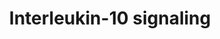 ---
authors:
- ReactomeTeam
description: Interleukin-10 (IL10) was originally described as a factor named cytokine
  synthesis inhibitory factor that  inhibited T-helper (Th) 1 activation and Th1 cytokine
  production (Fiorentino et al. 1989). It was found to be expressed by a variety of
  cell types including macrophages, dendritic cell subsets, B cells, several T-cell
  subpopulations including Th2 and T-regulatory cells (Tregs) and Natural Killer (NK)
  cells (Moore et al. 2001). It is now recognized that the biological effects of IL10
  are directed at antigen-presenting cells (APCs) such as macrophages and dendritic
  cells (DCs), its effects on T-cell development and differentiation are largely indirect
  via inhibition of macrophage/dendritic cell activation and maturation (Pestka et
  al. 2004, Mocellin et al. 2004). T cells are thought to be the main source of IL10
  (Hedrich & Bream 2010). IL10 inhibits a broad spectrum of activated macrophage/monocyte
  functions including monokine synthesis, NO production, and expression of class II
  MHC and costimulatory molecules such as IL12 and CD80/CD86 (de Waal Malefyt et al.
  1991, Gazzinelli et al. 1992). Studies with recombinant cytokine and neutralizing
  antibodies revealed pleiotropic activities of IL10 on B, T, and mast cells (de Waal
  Malefyt et al. 1993, Rousset et al. 1992, Thompson-Snipes et al. 1991) and provided
  evidence for the in vivo significance of IL10 activities (Ishida et al. 1992, 1993).
  IL10 antagonizes the expression of MHC class II and the co-stimulatory molecules
  CD80/CD86 as well as the pro-inflammatory cytokines IL1Beta, IL6, IL8, TNFalpha
  and especially IL12 (Fiorentino et al. 1991, D'Andrea et al. 1993). The biological
  role of IL10 is not limited to inactivation of APCs, it also enhances B cell, granulocyte,
  mast cell, and keratinocyte growth/differentiation, as well as NK-cell and CD8+
  cytotoxic T-cell activation (Moore et al. 2001, Hedrich & Bream 2010). IL10 also
  enhances NK-cell proliferation and/or production of IFN-gamma (Cai et al. 1999).  <br><br>IL10-deficient
  mice exhibited inflammatory bowel disease (IBD) and other exaggerated inflammatory
  responses (Kuhn et al. 1993, Berg et al. 1995) indicating a critical role for IL10
  in limiting inflammatory responses. Dysregulation of IL10 is linked with susceptibility
  to numerous infectious and autoimmune diseases in humans and mouse models (Hedrich
  & Bream 2010). <br><br>IL10 signaling is initiated by binding of homodimeric IL10
  to the extracellular domains of two adjoining IL10RA molecules. This tetramer then
  binds two IL10RB chains. IL10RB cannot bind to IL10 unless bound to IL10RA (Ding
  et al. 2001, Yoon et al. 2006); binding of IL10 to IL10RA without the co-presence
  of IL10RB fails to initiate signal transduction (Kotenko et al. 1997).<br><br>IL10
  binding activates the receptor-associated Janus tyrosine kinases, JAK1 and TYK2,
  which are constitutively bound to IL10R1 and IL10R2 respectively. In the classic
  model of receptor activation assembly of the receptor complex is believed to enable
  JAK1/TYK2 to phosphorylate and activate each other. Alternatively the binding of
  IL10 may cause conformational changes that allow the pseudokinase inhibitory domain
  of one JAK kinase to move away from the kinase domain of the other JAK within the
  receptor dimer-JAK complex, allowing the two kinase domains to interact and trans-activate
  (Waters & Brooks 2015).<br><br>The activated JAK kinases phosphorylate the intracellular
  domains of the IL10R1 chains on specific tyrosine residues. These phosphorylated
  tyrosine residues and their flanking peptide sequences serve as temporary docking
  sites for the latent, cytosolic, transcription factor, STAT3. STAT3 transiently
  docks on the IL10R1 chain via its SH2 domain, and is in turn tyrosine phosphorylated
  by the receptor-associated JAKs. Once activated, it dissociates from the receptor,
  dimerizes with other STAT3 molecules, and translocates to the nucleus where it binds
  with high affinity to STAT-binding elements (SBEs) in the promoters of IL-10-inducible
  genes (Donnelly et al. 1999).  View original pathway at [http://www.reactome.org/PathwayBrowser/#DIAGRAM=6783783
  Reactome].
last-edited: 2021-01-25
organisms:
- Homo sapiens
redirect_from:
- /index.php/Pathway:WP4063
- /instance/WP4063
schema-jsonld:
- '@context': https://schema.org/
  '@id': https://wikipathways.github.io/pathways/WP4063.html
  '@type': Dataset
  creator:
    '@type': Organization
    name: WikiPathways
  description: Interleukin-10 (IL10) was originally described as a factor named cytokine
    synthesis inhibitory factor that  inhibited T-helper (Th) 1 activation and Th1
    cytokine production (Fiorentino et al. 1989). It was found to be expressed by
    a variety of cell types including macrophages, dendritic cell subsets, B cells,
    several T-cell subpopulations including Th2 and T-regulatory cells (Tregs) and
    Natural Killer (NK) cells (Moore et al. 2001). It is now recognized that the biological
    effects of IL10 are directed at antigen-presenting cells (APCs) such as macrophages
    and dendritic cells (DCs), its effects on T-cell development and differentiation
    are largely indirect via inhibition of macrophage/dendritic cell activation and
    maturation (Pestka et al. 2004, Mocellin et al. 2004). T cells are thought to
    be the main source of IL10 (Hedrich & Bream 2010). IL10 inhibits a broad spectrum
    of activated macrophage/monocyte functions including monokine synthesis, NO production,
    and expression of class II MHC and costimulatory molecules such as IL12 and CD80/CD86
    (de Waal Malefyt et al. 1991, Gazzinelli et al. 1992). Studies with recombinant
    cytokine and neutralizing antibodies revealed pleiotropic activities of IL10 on
    B, T, and mast cells (de Waal Malefyt et al. 1993, Rousset et al. 1992, Thompson-Snipes
    et al. 1991) and provided evidence for the in vivo significance of IL10 activities
    (Ishida et al. 1992, 1993). IL10 antagonizes the expression of MHC class II and
    the co-stimulatory molecules CD80/CD86 as well as the pro-inflammatory cytokines
    IL1Beta, IL6, IL8, TNFalpha and especially IL12 (Fiorentino et al. 1991, D'Andrea
    et al. 1993). The biological role of IL10 is not limited to inactivation of APCs,
    it also enhances B cell, granulocyte, mast cell, and keratinocyte growth/differentiation,
    as well as NK-cell and CD8+ cytotoxic T-cell activation (Moore et al. 2001, Hedrich
    & Bream 2010). IL10 also enhances NK-cell proliferation and/or production of IFN-gamma
    (Cai et al. 1999).  <br><br>IL10-deficient mice exhibited inflammatory bowel disease
    (IBD) and other exaggerated inflammatory responses (Kuhn et al. 1993, Berg et
    al. 1995) indicating a critical role for IL10 in limiting inflammatory responses.
    Dysregulation of IL10 is linked with susceptibility to numerous infectious and
    autoimmune diseases in humans and mouse models (Hedrich & Bream 2010). <br><br>IL10
    signaling is initiated by binding of homodimeric IL10 to the extracellular domains
    of two adjoining IL10RA molecules. This tetramer then binds two IL10RB chains.
    IL10RB cannot bind to IL10 unless bound to IL10RA (Ding et al. 2001, Yoon et al.
    2006); binding of IL10 to IL10RA without the co-presence of IL10RB fails to initiate
    signal transduction (Kotenko et al. 1997).<br><br>IL10 binding activates the receptor-associated
    Janus tyrosine kinases, JAK1 and TYK2, which are constitutively bound to IL10R1
    and IL10R2 respectively. In the classic model of receptor activation assembly
    of the receptor complex is believed to enable JAK1/TYK2 to phosphorylate and activate
    each other. Alternatively the binding of IL10 may cause conformational changes
    that allow the pseudokinase inhibitory domain of one JAK kinase to move away from
    the kinase domain of the other JAK within the receptor dimer-JAK complex, allowing
    the two kinase domains to interact and trans-activate (Waters & Brooks 2015).<br><br>The
    activated JAK kinases phosphorylate the intracellular domains of the IL10R1 chains
    on specific tyrosine residues. These phosphorylated tyrosine residues and their
    flanking peptide sequences serve as temporary docking sites for the latent, cytosolic,
    transcription factor, STAT3. STAT3 transiently docks on the IL10R1 chain via its
    SH2 domain, and is in turn tyrosine phosphorylated by the receptor-associated
    JAKs. Once activated, it dissociates from the receptor, dimerizes with other STAT3
    molecules, and translocates to the nucleus where it binds with high affinity to
    STAT-binding elements (SBEs) in the promoters of IL-10-inducible genes (Donnelly
    et al. 1999).  View original pathway at [http://www.reactome.org/PathwayBrowser/#DIAGRAM=6783783
    Reactome].
  keywords:
  - 'CXCL10 gene '
  - 'ICAM1 '
  - genes
  - 'TYK2 '
  - 'CSF1 gene '
  - 'IL1RN '
  - 'IL1A gene '
  - 'p-Y-JAK1 '
  - genes for
  - 'CD86 '
  - p-Y705-STAT3
  - proteins
  - 'IL6 gene '
  - 'CCL19 gene '
  - dimer:2xp-Y-IL10RA:p-Y-JAK1:2xIL10RB:p-Y-TYK2:p-Y705-STAT3
  - 'CCL3L1 gene '
  - 'CCL20 gene '
  - 'TNFRSF1A gene '
  - 'CCL3(27-92) '
  - 'CCR2 '
  - 'IL18 '
  - 'IL10RB '
  - 'CXCL2(35-107) '
  - 'TNF gene '
  - 'PTAFR '
  - 'CCL4 gene '
  - 'CCL20(27-96) '
  - 'FPR1 '
  - 'CSF1 '
  - 'CCR2 gene '
  - 'FCER2(1-321) '
  - membrane-associated
  - 'CCL4(24-92) '
  - TNFRSF1A(41-201),TIMP1
  - 'IL1B gene '
  - 'CSF3 '
  - 'CSF2 gene '
  - IL10RA:JAK1
  - PTGS2 gene
  - IL10 dimer
  - 'CCR5 gene '
  - 'p-Y446-IL10RA '
  - 'FPR1 gene '
  - STAT3
  - 'IL1R1 gene '
  - 'CSF3 gene '
  - 'CXCL2 gene '
  - 'CCL22 gene '
  - 'CXCL1(35-107) '
  - genes for plasma
  - 'TIMP1 gene '
  - 'IL8 '
  - 'IL1R2 gene '
  - 'CCL2 '
  - dimer:2xp-Y-IL10RA:p-Y-JAK1:2xIL10RB:p-Y-TYK2
  - extracellular
  - 'CCR5 '
  - 'CCL5 gene '
  - 'CCL22(25-93) '
  - dimer:2xIL10RA:JAK1
  - 'CD86 gene '
  - 'TIMP1 '
  - dimer:2xIL10RA:p-Y-JAK1:2xIL10RB:p-Y-TYK2
  - 'p-Y-TYK2 '
  - 'CCL5(24-91) '
  - 'IL10 '
  - 'p-Y496-IL10RA '
  - 'IL6 '
  - 'IL1R2 '
  - 'CD80 gene '
  - 'IL18 gene '
  - 'CSF2 '
  - 'CCR1 '
  - 'STAT3 '
  - 'CCL3L1(26-93) '
  - 'TNFRSF1B(27-?) '
  - 'TNFRSF1B gene '
  - 'CCL2 gene '
  - 'IL12B gene '
  - plasma membrane
  - TNFRSF1A gene, TIMP1
  - dimer:2xp-Y-IL10RA:p-Y-JAK1:2xIL10RB:p-Y-TYK2:STAT3
  - membrane proteins
  - 'TNF(77-233) '
  - 'IL1RN gene '
  - 'IL1B '
  - IL10
  - 'LIF '
  - 'p-Y705-STAT3 '
  - gene
  - ADP
  - IL10-downregulated
  - 'IL10RA '
  - plasma
  - 'CCL3 gene '
  - 'CXCL10(22-98) '
  - 'ICAM1 gene '
  - 'CXCL1 gene '
  - 'CCR1 gene '
  - 'FCER2 gene '
  - 'CCL19 '
  - 'PTAFR gene '
  - 'LIF gene '
  - 'TNFRSF1A(41-201) '
  - IL10-upregulated
  - dimer:2xIL10RA:JAK1:2xIL10RB:TYK2
  - 'IL1R1 '
  - 'IL12B '
  - 'JAK1 '
  - PTGS2
  - 'CD80 '
  - p-Y705-STAT3 dimer
  - 'Myr82K-Myr83K-IL1A '
  - 'IL12A gene '
  - ATP
  - IL10RB:TYK2
  - 'IL8 gene '
  - 'IL12A '
  license: CC0
  name: Interleukin-10 signaling
seo: CreativeWork
title: Interleukin-10 signaling
wpid: WP4063
---